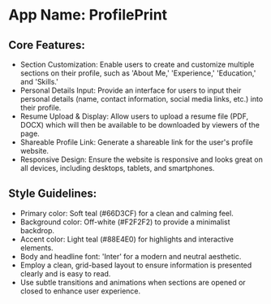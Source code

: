 # **App Name**: ProfilePrint

## Core Features:

- Section Customization: Enable users to create and customize multiple sections on their profile, such as 'About Me,' 'Experience,' 'Education,' and 'Skills.'
- Personal Details Input: Provide an interface for users to input their personal details (name, contact information, social media links, etc.) into their profile.
- Resume Upload & Display: Allow users to upload a resume file (PDF, DOCX) which will then be available to be downloaded by viewers of the page.
- Shareable Profile Link: Generate a shareable link for the user's profile website.
- Responsive Design: Ensure the website is responsive and looks great on all devices, including desktops, tablets, and smartphones.

## Style Guidelines:

- Primary color: Soft teal (#66D3CF) for a clean and calming feel.
- Background color: Off-white (#F2F2F2) to provide a minimalist backdrop.
- Accent color: Light teal (#88E4E0) for highlights and interactive elements.
- Body and headline font: 'Inter' for a modern and neutral aesthetic.
- Employ a clean, grid-based layout to ensure information is presented clearly and is easy to read.
- Use subtle transitions and animations when sections are opened or closed to enhance user experience.
